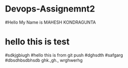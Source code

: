 # Devops-Assignemnt2

#Hello My Name is MAHESH KONDRAGUNTA

# hello this is test
#sdkjgbiugh
#hello this is from git push
#dghsdth
#safgarg
#dbsdhbsdbhsdb
ghk.,gh.,
wrghwerhg
